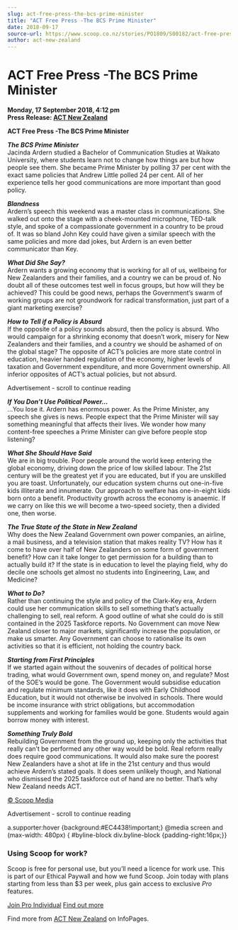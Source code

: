 ```yaml
---
slug: act-free-press-the-bcs-prime-minister
title: "ACT Free Press -The BCS Prime Minister"
date: 2018-09-17
source-url: https://www.scoop.co.nz/stories/PO1809/S00182/act-free-press-the-bcs-prime-minister.htm
author: act-new-zealand
---
```

ACT Free Press -The BCS Prime Minister
======================================

**Monday, 17 September 2018, 4:12 pm**  
**Press Release: [ACT New Zealand](https://info.scoop.co.nz/ACT_New_Zealand)**

**ACT Free Press -The BCS Prime Minister**

**_The BCS Prime Minister_**  
Jacinda Ardern studied a Bachelor of Communication Studies at Waikato University, where students learn not to change how things are but how people see them. She became Prime Minister by polling 37 per cent with the exact same policies that Andrew Little polled 24 per cent. All of her experience tells her good communications are more important than good policy.

**_Blandness_**  
Ardern’s speech this weekend was a master class in communications. She walked out onto the stage with a cheek-mounted microphone, TED-talk style, and spoke of a compassionate government in a country to be proud of. It was so bland John Key could have given a similar speech with the same policies and more dad jokes, but Ardern is an even better communicator than Key.

**_What Did She Say?_**  
Ardern wants a growing economy that is working for all of us, wellbeing for New Zealanders and their families, and a country we can be proud of. No doubt all of these outcomes test well in focus groups, but how will they be achieved? This could be good news, perhaps the Government’s swarm of working groups are not groundwork for radical transformation, just part of a giant marketing exercise?

**_How to Tell if a Policy is Absurd_**  
If the opposite of a policy sounds absurd, then the policy is absurd. Who would campaign for a shrinking economy that doesn’t work, misery for New Zealanders and their families, and a country we should be ashamed of on the global stage? The opposite of ACT’s policies are more state control in education, heavier handed regulation of the economy, higher levels of taxation and Government expenditure, and more Government ownership. All inferior opposites of ACT’s actual policies, but not absurd.

Advertisement - scroll to continue reading





**_If You Don’t Use Political Power…_**  
…You lose it. Ardern has enormous power. As the Prime Minister, any speech she gives is news. People expect that the Prime Minister will say something meaningful that affects their lives. We wonder how many content-free speeches a Prime Minister can give before people stop listening?

**_What She Should Have Said_**  
We are in big trouble. Poor people around the world keep entering the global economy, driving down the price of low skilled labour. The 21st century will be the greatest yet if you are educated, but if you are unskilled you are toast. Unfortunately, our education system churns out one-in-five kids illiterate and innumerate. Our approach to welfare has one-in-eight kids born onto a benefit. Productivity growth across the economy is anaemic. If we carry on like this we will become a two-speed society, then a divided one, then worse.

**_The True State of the State in New Zealand_**  
Why does the New Zealand Government own power companies, an airline, a mail business, and a television station that makes reality TV? How has it come to have over half of New Zealanders on some form of government benefit? How can it take longer to get permission for a building than to actually build it? If the state is in education to level the playing field, why do decile one schools get almost no students into Engineering, Law, and Medicine?

**_What to Do?_**  
Rather than continuing the style and policy of the Clark-Key era, Ardern could use her communication skills to sell something that’s actually challenging to sell, real reform. A good outline of what she could do is still contained in the 2025 Taskforce reports. No Government can move New Zealand closer to major markets, significantly increase the population, or make us smarter. Any Government can choose to rationalise its own activities so that it is efficient, not holding the country back.

**_Starting from First Principles_**  
If we started again without the souvenirs of decades of political horse trading, what would Government own, spend money on, and regulate? Most of the SOE’s would be gone. The Government would subsidise education and regulate minimum standards, like it does with Early Childhood Education, but it would not otherwise be involved in schools. There would be income insurance with strict obligations, but accommodation supplements and working for families would be gone. Students would again borrow money with interest.

**_Something Truly Bold_**  
Rebuilding Government from the ground up, keeping only the activities that really can’t be performed any other way would be bold. Real reform really does require good communications. It would also make sure the poorest New Zealanders have a shot at life in the 21st century and thus would achieve Ardern’s stated goals. It does seem unlikely though, and National who dismissed the 2025 taskforce out of hand are no better. That’s why New Zealand needs ACT.

  

[© Scoop Media](http://www.scoop.co.nz/about/terms.html)  

Advertisement - scroll to continue reading



a.supporter:hover {background:#EC4438!important;} @media screen and (max-width: 480px) { #byline-block div.byline-block {padding-right:16px;}}

### Using Scoop for work?

Scoop is free for personal use, but you’ll need a licence for work use. This is part of our Ethical Paywall and how we fund Scoop. Join today with plans starting from less than $3 per week, plus gain access to exclusive _Pro_ features.  
  
[Join Pro Individual](https://pro.scoop.co.nz/Individual/?from=ProIn24) [Find out more](https://pro.scoop.co.nz/using-scoop-for-work/?from=ProIn24)

Find more from [ACT New Zealand](https://info.scoop.co.nz/ACT_New_Zealand) on InfoPages.